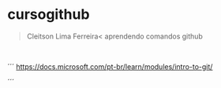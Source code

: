 # cursogithub
>Cleitson Lima Ferreira<
aprendendo comandos github
<br>
  
´´´
https://docs.microsoft.com/pt-br/learn/modules/intro-to-git/

´´´
